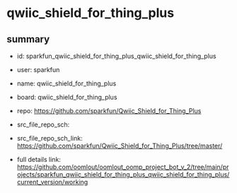 # qwiic_shield_for_thing_plus
 
## summary 
* id: sparkfun_qwiic_shield_for_thing_plus_qwiic_shield_for_thing_plus
* user: sparkfun
* name: qwiic_shield_for_thing_plus
* board: qwiic_shield_for_thing_plus
* repo: https://github.com/sparkfun/Qwiic_Shield_for_Thing_Plus



* src_file_repo_sch: 
* src_file_repo_sch_link: https://github.com/sparkfun/Qwiic_Shield_for_Thing_Plus/tree/master/
* full details link: https://github.com/oomlout/oomlout_oomp_project_bot_v_2/tree/main/projects/sparkfun_qwiic_shield_for_thing_plus_qwiic_shield_for_thing_plus/current_version/working  







